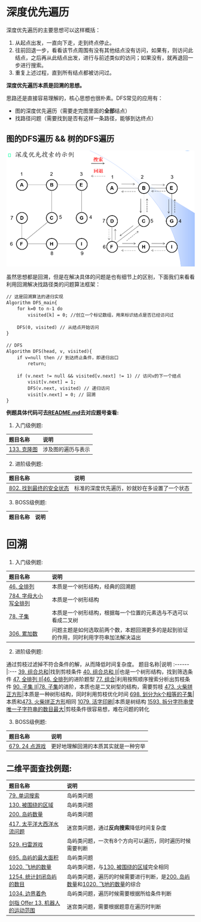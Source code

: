 # 深度优先遍历
深度优先遍历的主要思想可以这样概括：
1. 从起点出发，一直向下走，走到终点停止。
2. 往前回退一步，看看该节点周围有没有其他结点没有访问，如果有，则访问此结点，之后再从此结点出发，进行与前述类似的访问；如果没有，就再退回一步进行搜索。
3. 重复上述过程，直到所有结点都被访问过。

**深度优先遍历本质是回溯的思想。**

思路还是直接容易理解的，核心思想也很朴素。DFS常见的应用有：
- 图的深度优先遍历（需要走完图里面的**全部**结点）
- 找路径问题（需要找到是否有这样一条路径，能够到达终点）

## 图的DFS遍历 && 树的DFS遍历
![图的DFS遍历](./Graph_DFS.png)  

虽然思想都是回溯，但是在解决具体的问题是也有细节上的区别，下面我们来看看利用回溯解决找路径类的问题算法框架：
```
// 这是回溯算法的递归实现
Algorithm DFS_main{
    for k=0 to n-1 do
        visited[k] = 0; //创立一个标记数组，用来标识结点是否已经访问过

    DFS(0, visited) // 从结点开始访问
}

// DFS
Algorithm DFS(head, v, visited){
    if v=null then // 到达终止条件，即递归出口
        return;

    if (v.next != null && visited[v.next] != 1) // 访问v的下一个结点
        visit[v.next] = 1;
        DFS(v.next, visited) // 递归访问
        visit[v.next] = 0; // 回溯
}
```
**例题具体代码可去[README.md](../../README.md)去对应题号查看:**
1. 入门级例题:  

题目名称|说明
:------|:---
[133. 克隆图](https://leetcode-cn.com/problems/clone-graph/)|涉及图的遍历与表示

2. 进阶级例题:  

题目名称|说明
:------|:---
[802. 找到最终的安全状态](https://leetcode-cn.com/problems/find-eventual-safe-states/)|标准的深度优先遍历，妙就妙在多设置了一个状态

3. BOSS级例题:  

题目名称|说明
:------|:---


# 回溯
1. 入门级例题:  

题目名称|说明
:------|:---
[46. 全排列](https://leetcode-cn.com/problems/permutations/)|本质是一个树形结构，经典的回溯题
[784. 字母大小写全排列](https://leetcode-cn.com/problems/letter-case-permutation/)|本质是一个树形结构
[78. 子集](https://leetcode-cn.com/problems/subsets/)|本质是一个树形结构，根据每一个位置的元素选与不选可以看成二叉树
[306. 累加数](https://leetcode-cn.com/problems/additive-number/)|问题主题是如何选取前两个数，本题回溯更多的是起到验证的作用，同时利用字符串加法解决溢出

2. 进阶级例题:  

通过剪枝过滤掉不符合条件的解，从而降低时间复杂度。
题目名称|说明
:------|:---
[39. 组合总和](https://leetcode-cn.com/problems/combination-sum/)|找到剪枝条件
[40. 组合总和 II](https://leetcode-cn.com/problems/combination-sum-ii/)|也是一个树形结构，找到筛选条件
[47. 全排列 II](https://leetcode-cn.com/problems/permutations-ii/)|[46. 全排列](https://leetcode-cn.com/problems/permutations/)的进阶题型
[77. 组合](https://leetcode-cn.com/problems/combinations/)|利用按照顺序搜索分析出剪枝条件
[90. 子集 II](https://leetcode-cn.com/problems/subsets-ii/)|[78. 子集](https://leetcode-cn.com/problems/subsets/)的进阶，本质也是二叉树型的结构，需要剪枝
[473. 火柴拼正方形](https://leetcode-cn.com/problems/matchsticks-to-square/)|本质是一种树形结构，同时利用剪枝优化时间
[698. 划分为k个相等的子集](https://leetcode-cn.com/problems/partition-to-k-equal-sum-subsets/)|本质和[473. 火柴拼正方形](https://leetcode-cn.com/problems/matchsticks-to-square/)相同
[1079. 活字印刷](https://leetcode-cn.com/problems/letter-tile-possibilities/)|本质是树结构
[1593. 拆分字符串使唯一子字符串的数目最大](https://leetcode-cn.com/problems/split-a-string-into-the-max-number-of-unique-substrings/)|剪枝条件很容易想，难在问题的转化

3. BOSS级例题:  

题目名称|说明
:------|:---
[679. 24 点游戏](https://leetcode-cn.com/problems/24-game/)|更好地理解回溯的本质其实就是一种穷举

## 二维平面查找例题:
题目名称|说明
:------|:---
[79. 单词搜索](https://leetcode-cn.com/problems/word-search/)|岛屿类问题
[130. 被围绕的区域](https://leetcode-cn.com/problems/surrounded-regions/)|岛屿类问题
[200. 岛屿数量](https://leetcode-cn.com/problems/number-of-islands/)|岛屿类问题
[417. 太平洋大西洋水流问题](https://leetcode-cn.com/problems/pacific-atlantic-water-flow/)|迷宫类问题，通过**反向搜索**降低时间复杂度
[529. 扫雷游戏](https://leetcode-cn.com/problems/minesweeper/)|岛屿类问题，一次有8个方向可以遍历，同时遍历时候需要判断
[695. 岛屿的最大面积](https://leetcode-cn.com/problems/max-area-of-island/)|岛屿类问题
[1020. 飞地的数量](https://leetcode-cn.com/problems/number-of-enclaves/)|岛屿类问题，与[130. 被围绕的区域](https://leetcode-cn.com/problems/surrounded-regions/)完全相同
[1254. 统计封闭岛屿的数目](https://leetcode-cn.com/problems/number-of-closed-islands/)|岛屿类问题，遍历的时候需要进行判断，是[200. 岛屿数量](https://leetcode-cn.com/problems/number-of-islands/)和[1020. 飞地的数量](https://leetcode-cn.com/problems/number-of-enclaves/)的综合
[1034. 边界着色](https://leetcode-cn.com/problems/coloring-a-border/)|岛屿类问题，遍历时候需要根据所给条件判断
[剑指 Offer 13. 机器人的运动范围](https://leetcode-cn.com/problems/ji-qi-ren-de-yun-dong-fan-wei-lcof/)|迷宫类问题，需要根据题意在遍历时判断